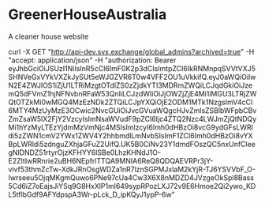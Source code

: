 # GreenerHouseAustralia
A cleaner house website 



curl -X GET "http://api-dev.svx.exchange/global_admins?archived=true" -H  "accept: application/json" -H  "authorization: Bearer eyJhbGciOiJSUzI1NiIsInR5cCI6ImF0K2p3dCIsImtpZCI6IkRNMnpqSVVtVXJ5SHNVeGxVYkVXZkJySUt5eWJGZVR6T0w4VFF2OU1uVkkifQ.eyJ0aWQiOiIwN2E4ZWJlOS1iZjU1LTRiMzgtOTdlZS0zZjdkYTI3MDRmZWQiLCJqdGkiOiJzemQ5dFVmZ1hjNFNvbnRFaW53QnIiLCJzdWIiOiJjOWZjZjE4Mi1iMGU3LTRjZWQtOTZkMi0wMGQ4MzEzNDk2ZTQiLCJpYXQiOjE2ODM1MTk1NzgsImV4cCI6MTY4MzUyMzE3OCwic2NvcGUiOiJvcGVuaWQgcHJvZmlsZSBlbWFpbCBvZmZsaW5lX2FjY2VzcyIsImNsaWVudF9pZCI6Ijc4ZTQ2Nzc4LWJmZjQtNDQyMi1hYzMyLTEzYjdmMzVmNjc4MSIsImlzcyI6Imh0dHBzOi8vcG9ydGFsLWRldi5zZWN1cmV2YWx1ZWV4Y2hhbmdlLmNvbSIsImF1ZCI6Imh0dHBzOi8vYXBpLWRldi5zdnguZXhjaGFuZ2UifQ.UK5B0CiNv23Y1dmdFOszQC5nxUnfCleegNlDNDZ51rtyrOjzKFHYY6lSBe0LhzKHNdJ1O-E2ZltIwRRnrie2uBH6NEpfrlTTQA9MNIA6ReQ8QDQAEVRPr3jY-vivf53thmZcTw-XdkJRnOsgWDZa1nR7lznSGPMJxlaM2kYjR-TJ6YSVVbF_O-Iwrseeu5OjqMKgmQuwo6PNe97cUa4Cw3X6X8nMDZD4JVzgeOkSpl8Bass5Cd6iZ7oEajsJiYSq9G8HxXlP1ml649sypRPozLXJ72v9E6Hmoe2Qi2ywo_KDL5tflbGdf9AFYdpspA3Wr-pLck_D_ipKQyJ1ypP-6w"